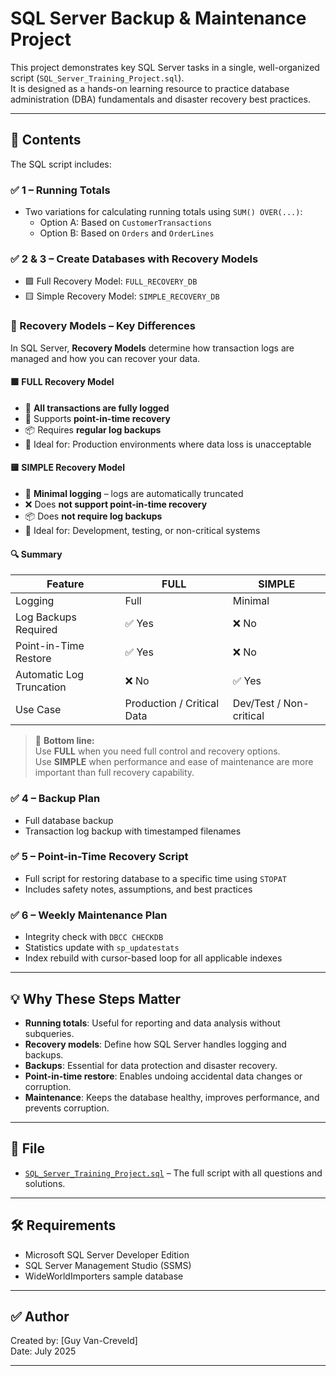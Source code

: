 # SQL Server Backup & Maintenance Project

This project demonstrates key SQL Server tasks in a single, well-organized script (`SQL_Server_Training_Project.sql`).  
It is designed as a hands-on learning resource to practice database administration (DBA) fundamentals and disaster recovery best practices.

---

## 📌 Contents

The SQL script includes:

### ✅ 1 – Running Totals
- Two variations for calculating running totals using `SUM() OVER(...)`:
  - Option A: Based on `CustomerTransactions`
  - Option B: Based on `Orders` and `OrderLines`

### ✅ 2 & 3 – Create Databases with Recovery Models
- 🟩 Full Recovery Model: `FULL_RECOVERY_DB`
- 🟨 Simple Recovery Model: `SIMPLE_RECOVERY_DB`

### 🔁 Recovery Models – Key Differences

In SQL Server, **Recovery Models** determine how transaction logs are managed and how you can recover your data.

#### 🟩 FULL Recovery Model
- 🔄 **All transactions are fully logged**
- 🔐 Supports **point-in-time recovery**
- 📦 Requires **regular log backups**
- 🧠 Ideal for: Production environments where data loss is unacceptable

#### 🟨 SIMPLE Recovery Model
- 🔁 **Minimal logging** – logs are automatically truncated
- ❌ Does **not support point-in-time recovery**
- 📦 Does **not require log backups**
- 🧪 Ideal for: Development, testing, or non-critical systems

#### 🔍 Summary

| Feature                      | FULL                        | SIMPLE                      |
|-----------------------------|-----------------------------|-----------------------------|
| Logging                     | Full                        | Minimal                     |
| Log Backups Required        | ✅ Yes                      | ❌ No                        |
| Point-in-Time Restore       | ✅ Yes                      | ❌ No                        |
| Automatic Log Truncation    | ❌ No                       | ✅ Yes                      |
| Use Case                    | Production / Critical Data  | Dev/Test / Non-critical     |

> 📌 **Bottom line:**  
> Use **FULL** when you need full control and recovery options.  
> Use **SIMPLE** when performance and ease of maintenance are more important than full recovery capability.

### ✅ 4 – Backup Plan
- Full database backup
- Transaction log backup with timestamped filenames

### ✅ 5 – Point-in-Time Recovery Script
- Full script for restoring database to a specific time using `STOPAT`
- Includes safety notes, assumptions, and best practices

### ✅ 6 – Weekly Maintenance Plan
- Integrity check with `DBCC CHECKDB`
- Statistics update with `sp_updatestats`
- Index rebuild with cursor-based loop for all applicable indexes

---

## 💡 Why These Steps Matter

- **Running totals**: Useful for reporting and data analysis without subqueries.
- **Recovery models**: Define how SQL Server handles logging and backups.
- **Backups**: Essential for data protection and disaster recovery.
- **Point-in-time restore**: Enables undoing accidental data changes or corruption.
- **Maintenance**: Keeps the database healthy, improves performance, and prevents corruption.

---

## 📁 File

- [`SQL_Server_Training_Project.sql`](SQL_Server_Training_Project.sql) – The full script with all questions and solutions.

---

## 🛠 Requirements

- Microsoft SQL Server Developer Edition
- SQL Server Management Studio (SSMS)
- WideWorldImporters sample database

---

## ✅ Author

Created by: [Guy Van-Creveld]  
Date: July 2025

---
